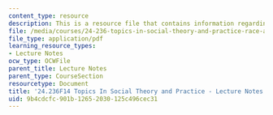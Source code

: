 ```yaml
---
content_type: resource
description: This is a resource file that contains information regarding session 12.
file: /media/courses/24-236-topics-in-social-theory-and-practice-race-and-racism-fall-2014/9b4cdcfc901b12652030125c496cec31_MIT24_236F14_Sess12.pdf
file_type: application/pdf
learning_resource_types:
- Lecture Notes
ocw_type: OCWFile
parent_title: Lecture Notes
parent_type: CourseSection
resourcetype: Document
title: '24.236F14 Topics In Social Theory and Practice - Lecture Notes: Racial Identities'
uid: 9b4cdcfc-901b-1265-2030-125c496cec31
---
```

